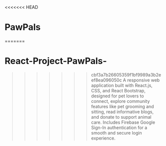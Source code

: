 <<<<<<< HEAD
# PawPals
=======
# React-Project-PawPals-
>>>>>>> cbf3a7b26605359f1bf9989a3b2eef8ea096050c
A responsive web application built with React.js, CSS, and React Bootstrap, designed for pet lovers to connect, explore community features like pet grooming and sitting, read informative blogs, and donate to support animal care. Includes Firebase Google Sign-In authentication for a smooth and secure login experience.
